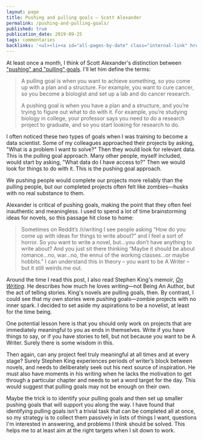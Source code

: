```yaml
---
layout: page
title: Pushing and pulling goals — Scott Alexander
permalink: /pushing-and-pulling-goals/
published: true
publication_date: 2019-09-25
tags: commentaries
backlinks: '<ul><li><a id="all-pages-by-date" class="internal-link" href="/all-pages-by-date/">All pages by date</a></li><li><a id="commentaries" class="internal-link" href="/commentaries/">Commentaries</a></li></ul>'
---
```


At least once a month, I think of Scott Alexander's distinction between ["pushing" and "pulling" goals](https://slatestarcodex.com/2016/07/18/pushing-and-pulling-goals/). I'll let him define the terms:

> A pulling goal is when you want to achieve something, so you come up with a plan and a structure. For example, you want to cure cancer, so you become a biologist and set up a lab and do cancer research.
>
> A pushing goal is when you have a plan and a structure, and you’re trying to figure out what to do with it. For example, you’re studying biology in college, your professor says you need to do a research project to graduate, and so you start looking for research to do.

I often noticed these two types of goals when I was training to become a data scientist. Some of my colleagues approached their projects by asking, "What is a problem I want to solve?" Then they would look for relevant data. This is the pulling goal approach. Many other people, myself included, would start by asking, "What data do I have access to?" Then we would look for things to do with it. This is the pushing goal approach.

We pushing people would complete our projects more reliably than the pulling people, but our completed projects often felt like zombies—husks with no real substance to them. 

Alexander is critical of pushing goals, making the point that they often feel inauthentic and meaningless. I used to spend a lot of time brainstorming ideas for novels, so this passage hit close to home:

> Sometimes on Reddit’s /r/writing I see people asking “How do you come up with ideas for things to write about?” and I feel a sort of horror. So you want to write a novel, but…you don’t have anything to write about? And you just sit there thinking “Maybe it should be about romance…no, war…no, the ennui of the working classes…or maybe hobbits.” I can understand this in theory – you want to be A Writer – but it still weirds me out.

Around the time I read this post, I also read Stephen King's memoir, *[On Writing](https://www.goodreads.com/book/show/10569.On_Writing)*. He describes how much he loves *writing*—not Being An Author, but the act of telling stories. King's novels are pulling goals, then. By contrast, I could see that my own stories were pushing goals—zombie projects with no inner spark. I decided to set aside my aspirations to be a novelist, at least for the time being.

One potential lesson here is that you should only work on projects that are immediately meaningful to you as ends in themselves. Write if you have things to say, or if you have stories to tell, but not because you want to be A Writer. Surely there is some wisdom in this.

Then again, can any project feel truly meaningful at all times and at every stage? Surely Stephen King experiences periods of writer’s block between novels, and needs to deliberately seek out his next source of inspiration. He must also have moments in his writing when he lacks the motivation to get through a particular chapter and needs to set a word target for the day. This would suggest that pulling goals may not be enough on their own.

Maybe the trick is to identify your pulling goals and then set up smaller pushing goals that will support you along the way. I have found that identifying pulling goals isn't a trivial task that can be completed all at once, so my strategy is to collect them passively in lists of things I want, questions I'm interested in answering, and problems I think should be solved. This helps me to at least aim at the right targets when I sit down to work.